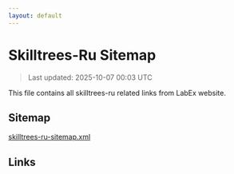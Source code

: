 ```yaml
---
layout: default
---
```


# Skilltrees-Ru Sitemap

> Last updated: 2025-10-07 00:03 UTC

This file contains all skilltrees-ru related links from LabEx website.

## Sitemap

[skilltrees-ru-sitemap.xml](https://labex.io/skilltrees-ru-sitemap.xml)

## Links

